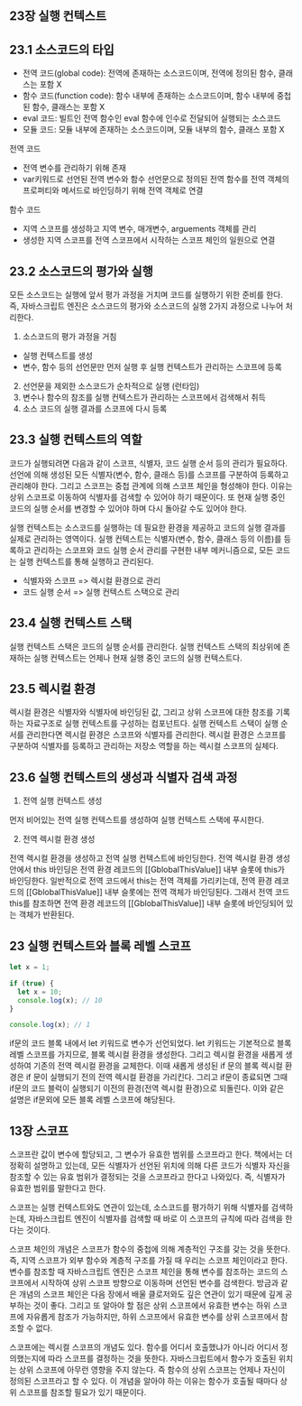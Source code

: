 ## 23장 실행 컨텍스트

## 23.1 소스코드의 타입

- 전역 코드(global code): 전역에 존재하는 소스코드이며, 전역에 정의된 함수, 클래스는 포함 X
- 함수 코드(function code): 함수 내부에 존재하는 소스코드이며, 함수 내부에 중첩된 함수, 클래스는 포함 X
- eval 코드: 빌트인 전역 함수인 eval 함수에 인수로 전달되어 실행되는 소스코드
- 모듈 코드: 모듈 내부에 존재하는 소스코드이며, 모듈 내부의 함수, 클래스 포함 X

전역 코드

- 전역 변수를 관리하기 위해 존재
- var키워드로 선언된 전역 변수와 함수 선언문으로 정의된 전역 함수를 전역 객체의 프로퍼티와 메서드로 바인딩하기 위해 전역 객체로 연결

함수 코드

- 지역 스코프를 생성하고 지역 변수, 매개변수, arguements 객체를 관리
- 생성한 지역 스코프를 전역 스코프에서 시작하는 스코프 체인의 일원으로 연결

## 23.2 소스코드의 평가와 실행

모든 소스코드는 실행에 앞서 평가 과정을 거치며 코드를 실행하기 위한 준비를 한다. 즉, 자바스크립트 엔진은 소스코드의 평가와 소스코드의 실행 2가지 과정으로 나누어 처리한다.

1. 소스코드의 평가 과정을 거침

- 실행 컨텍스트를 생성
- 변수, 함수 등의 선언문만 먼저 실행 후 실행 컨텍스트가 관리하는 스코프에 등록

2. 선언문을 제외한 소스코드가 순차적으로 실행 (런타임)
3. 변수나 함수의 참조를 실행 컨텍스트가 관리하는 스코프에서 검색해서 취득
4. 소스 코드의 실행 결과를 스코프에 다시 등록

## 23.3 실행 컨텍스트의 역할

코드가 실행되려면 다음과 같이 스코프, 식별자, 코드 실행 순서 등의 관리가 필요하다. 선언에 의해 생성된 모든 식별자(변수, 함수, 클래스 등)를 스코프를 구분하여 등록하고 관리해야 한다. 그리고 스코프는 중첩 관계에 의해 스코프 체인을 형성해야 한다. 이유는 상위 스코프로 이동하여 식별자를 검색할 수 있어야 하기 때문이다. 또 현재 실행 중인 코드의 실행 순서를 변경할 수 있어야 하며 다시 돌아갈 수도 있어야 한다.

실행 컨텍스트는 소스코드를 실행하는 데 필요한 환경을 제공하고 코드의 실행 결과를 실제로 관리하는 영역이다. 실행 컨텍스트는 식별자(변수, 함수, 클래스 등의 이름)를 등록하고 관리하는 스코프와 코드 실행 순서 관리를 구현한 내부 메커니즘으로, 모든 코드는 실행 컨텍스트를 통해 실행하고 관리된다.

- 식별자와 스코프 => 렉시컬 환경으로 관리
- 코드 실행 순서 => 실행 컨텍스트 스택으로 관리

## 23.4 실행 컨텍스트 스택

실행 컨텍스트 스택은 코드의 실행 순서를 관리한다. 실행 컨텍스트 스택의 최상위에 존재하는 실행 컨텍스트는 언제나 현재 실행 중인 코드의 실행 컨텍스트다.

## 23.5 렉시컬 환경

렉시컬 환경은 식별자와 식별자에 바인딩된 값, 그리고 상위 스코프에 대한 참조를 기록하는 자료구조로 실행 컨텍스트를 구성하는 컴포넌트다. 실행 컨텍스트 스택이 실행 순서를 관리한다면 렉시컬 환경은 스코프와 식별자를 관리한다. 렉시컬 환경은 스코프를 구분하여 식별자를 등록하고 관리하는 저장소 역할을 하는 렉시컬 스코프의 실체다.

## 23.6 실행 컨텍스트의 생성과 식별자 검색 과정

1. 전역 실행 컨텍스트 생성

먼저 비어있는 전역 실행 컨텍스트를 생성하여 실행 컨텍스트 스택에 푸시한다.

2. 전역 렉시컬 환경 생성

전역 렉시컬 환경을 생성하고 전역 실행 컨텍스트에 바인딩한다. 전역 렉시컬 환경 생성안에서 this 바인딩은 전역 환경 레코드의 [[GblobalThisValue]] 내부 슬롯에 this가 바인딩한다. 일반적으로 전역 코드에서 this는 전역 객체를 가리키는데, 전역 환경 레코드의 [[GblobalThisValue]] 내부 슬롯에는 전역 객체가 바인딩된다. 그래서 전역 코드 this를 참조하면 전역 환경 레코드의 [[GblobalThisValue]] 내부 슬롯에 바인딩되어 있는 객체가 반환된다.

## 23 실행 컨텍스트와 블록 레벨 스코프

```js
let x = 1;

if (true) {
  let x = 10;
  console.log(x); // 10
}

console.log(x); // 1
```

if문의 코드 블록 내에서 let 키워드로 변수가 선언되었다. let 키워드는 기본적으로 블록 레벨 스코프를 가지므로, 블록 렉시컬 환경을 생성한다. 그리고 렉시컬 환경을 새롭게 생성하여 기존의 전역 렉시컬 환경을 교체한다. 이때 새롭게 생성된 if 문의 블록 렉시컬 환경은 if 문이 실행되기 전의 전역 렉시컬 환경을 가리킨다. 그리고 if문이 종료되면 그때 if문의 코드 블럭이 실행되기 이전의 환경(전역 렉시컬 환경)으로 되돌린다. 이와 같은 설명은 if문외에 모든 블록 레벨 스코프에 해당된다.

## 13장 스코프

스코프란 값이 변수에 할당되고, 그 변수가 유효한 범위를 스코프라고 한다. 책에서는 더 정확히 설명하고 있는데, 모든 식별자가 선언된 위치에 의해 다른 코드가 식별자 자신을 참조할 수 있는 유효 범위가 결정되는 것을 스코프라고 한다고 나와있다. 즉, 식별자가 유효한 범위를 말한다고 한다.

스코프는 실행 컨텍스트와도 연관이 있는데, 소스코드를 평가하기 위해 식별자를 검색하는데, 자바스크립트 엔진이 식별자를 검색할 때 바로 이 스코프의 규칙에 따라 검색을 한다는 것이다.

스코프 체인의 개념은 스코프가 함수의 중첩에 의해 계층적인 구조를 갖는 것을 뜻한다. 즉, 지역 스코프가 외부 함수와 계층적 구조를 가질 때 우리는 스코프 체인이라고 한다. 변수를 참조할 때 자바스크립트 엔진은 스코프 체인을 통해 변수를 참조하는 코드의 스코프에서 시작하여 상위 스코프 방향으로 이동하며 선언된 변수를 검색한다. 방금과 같은 개념의 스코프 체인은 다음 장에서 배울 클로저와도 깊은 연관이 있기 때문에 깊게 공부하는 것이 좋다. 그리고 또 알아야 할 점은 상위 스코프에서 유효한 변수는 하위 스코프에 자유롭게 참조가 가능하지만, 하위 스코프에서 유효한 변수를 상위 스코프에서 참조할 수 없다.

스코프에는 렉시컬 스코프의 개념도 있다. 함수를 어디서 호출했냐가 아니라 어디서 정의했는지에 따라 스코프를 결정하는 것을 뜻한다. 자바스크립트에서 함수가 호출된 위치는 상위 스코프에 아무런 영향을 주지 않는다. 즉 함수의 상위 스코프는 언제나 자신이 정의된 스코프라고 할 수 있다. 이 개념을 알아야 하는 이유는 함수가 호출될 때마다 상위 스코프를 참조할 필요가 있기 때문이다.
